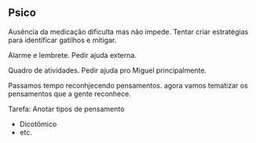 ## Psico

Ausência da medicação dificulta mas não impede. Tentar criar estratégias para identificar gatilhos e mitigar.

Alarme e lembrete. Pedir ajuda externa.

Quadro de atividades. Pedir ajuda pro Miguel principalmente.

Passamos tempo reconhjecendo pensamentos. agora vamos tematizar os pensamentos que a gente reconhece.

Tarefa: Anotar tipos de pensamento
- Dicotômico
- etc.
